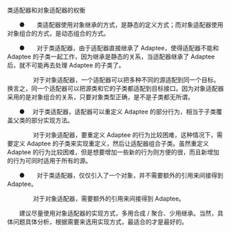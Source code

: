 类适配器和对象适配器的权衡

　　●　　类适配器使用对象继承的方式，是静态的定义方式；而对象适配器使用对象组合的方式，是动态组合的方式。

　　●　　对于类适配器，由于适配器直接继承了 Adaptee，使得适配器不能和 Adaptee 的子类一起工作，因为继承是静态的关系，当适配器继承了 Adaptee 后，就不可能再去处理  Adaptee 的子类了。

　　　　 对于对象适配器，一个适配器可以把多种不同的源适配到同一个目标。换言之，同一个适配器可以把源类和它的子类都适配到目标接口。因为对象适配器采用的是对象组合的关系，只要对象类型正确，是不是子类都无所谓。

　　●　  对于类适配器，适配器可以重定义 Adaptee 的部分行为，相当于子类覆盖父类的部分实现方法。

　　　　 对于对象适配器，要重定义 Adaptee 的行为比较困难，这种情况下，需要定义 Adaptee 的子类来实现重定义，然后让适配器组合子类。虽然重定义 Adaptee 的行为比较困难，但是想要增加一些新的行为则方便的很，而且新增加的行为可同时适用于所有的源。

　　●　　对于类适配器，仅仅引入了一个对象，并不需要额外的引用来间接得到 Adaptee。

　　　　 对于对象适配器，需要额外的引用来间接得到 Adaptee。

　　建议尽量使用对象适配器的实现方式，多用合成 / 聚合、少用继承。当然，具体问题具体分析，根据需要来选用实现方式，最适合的才是最好的。